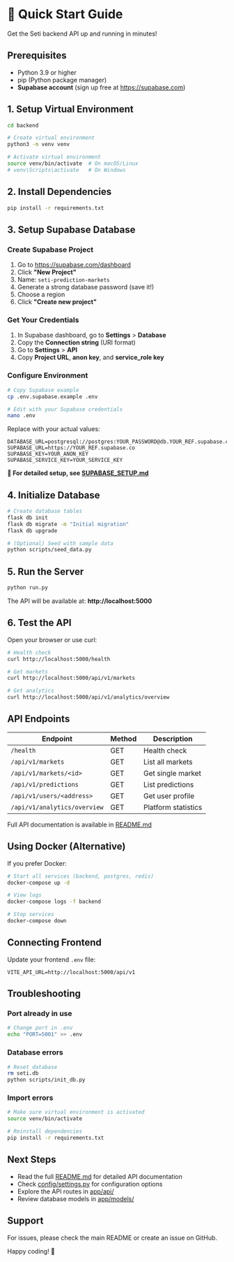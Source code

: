 # 🚀 Quick Start Guide

Get the Seti backend API up and running in minutes!

## Prerequisites

- Python 3.9 or higher
- pip (Python package manager)
- **Supabase account** (sign up free at https://supabase.com)

## 1. Setup Virtual Environment

```bash
cd backend

# Create virtual environment
python3 -m venv venv

# Activate virtual environment
source venv/bin/activate  # On macOS/Linux
# venv\Scripts\activate   # On Windows
```

## 2. Install Dependencies

```bash
pip install -r requirements.txt
```

## 3. Setup Supabase Database

### Create Supabase Project

1. Go to https://supabase.com/dashboard
2. Click **"New Project"**
3. Name: `seti-prediction-markets`
4. Generate a strong database password (save it!)
5. Choose a region
6. Click **"Create new project"**

### Get Your Credentials

1. In Supabase dashboard, go to **Settings** > **Database**
2. Copy the **Connection string** (URI format)
3. Go to **Settings** > **API**
4. Copy **Project URL**, **anon key**, and **service_role key**

### Configure Environment

```bash
# Copy Supabase example
cp .env.supabase.example .env

# Edit with your Supabase credentials
nano .env
```

Replace with your actual values:
```env
DATABASE_URL=postgresql://postgres:YOUR_PASSWORD@db.YOUR_REF.supabase.co:5432/postgres
SUPABASE_URL=https://YOUR_REF.supabase.co
SUPABASE_KEY=YOUR_ANON_KEY
SUPABASE_SERVICE_KEY=YOUR_SERVICE_KEY
```

**📖 For detailed setup, see [SUPABASE_SETUP.md](./SUPABASE_SETUP.md)**

## 4. Initialize Database

```bash
# Create database tables
flask db init
flask db migrate -m "Initial migration"
flask db upgrade

# (Optional) Seed with sample data
python scripts/seed_data.py
```

## 5. Run the Server

```bash
python run.py
```

The API will be available at: **http://localhost:5000**

## 6. Test the API

Open your browser or use curl:

```bash
# Health check
curl http://localhost:5000/health

# Get markets
curl http://localhost:5000/api/v1/markets

# Get analytics
curl http://localhost:5000/api/v1/analytics/overview
```

## API Endpoints

| Endpoint | Method | Description |
|----------|--------|-------------|
| `/health` | GET | Health check |
| `/api/v1/markets` | GET | List all markets |
| `/api/v1/markets/<id>` | GET | Get single market |
| `/api/v1/predictions` | GET | List predictions |
| `/api/v1/users/<address>` | GET | Get user profile |
| `/api/v1/analytics/overview` | GET | Platform statistics |

Full API documentation is available in [README.md](./README.md)

## Using Docker (Alternative)

If you prefer Docker:

```bash
# Start all services (backend, postgres, redis)
docker-compose up -d

# View logs
docker-compose logs -f backend

# Stop services
docker-compose down
```

## Connecting Frontend

Update your frontend `.env` file:

```env
VITE_API_URL=http://localhost:5000/api/v1
```

## Troubleshooting

### Port already in use
```bash
# Change port in .env
echo "PORT=5001" >> .env
```

### Database errors
```bash
# Reset database
rm seti.db
python scripts/init_db.py
```

### Import errors
```bash
# Make sure virtual environment is activated
source venv/bin/activate

# Reinstall dependencies
pip install -r requirements.txt
```

## Next Steps

- Read the full [README.md](./README.md) for detailed API documentation
- Check [config/settings.py](./config/settings.py) for configuration options
- Explore the API routes in [app/api/](./app/api/)
- Review database models in [app/models/](./app/models/)

## Support

For issues, please check the main README or create an issue on GitHub.

Happy coding! 🎉

